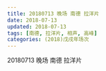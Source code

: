 ```yaml
---
title: 20180713 晚场 南德 拉洋片
date: 2018-07-13
updated: 2018-07-13
tags: [南德, 拉洋片, 相声, 高峰]
categories: (2018)戊戌年场次 
---
```

20180713 晚场 南德 拉洋片
